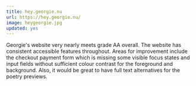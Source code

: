 ```yaml
---
title: hey.georgie.nu
url: https://hey.georgie.nu/
image: heygeorgie.jpg
updated: yes
---
```


Georgie's website very nearly meets grade AA overall. The website has consistent accessible features throughout. Areas for improvement include the checkout payment form which is missing some visible focus states and input fields without sufficient colour contrast for the foreground and background. Also, it would be great to have full text alternatives for the poetry previews.
